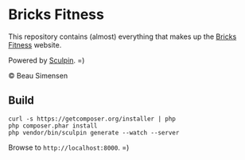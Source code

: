 Bricks Fitness
==============

This repository contains (almost) everything that makes up the [Bricks Fitness](http://bricksfitness.com/) website.

Powered by [Sculpin](http://sculpin.io). =)

&copy; Beau Simensen

Build
-----

    curl -s https://getcomposer.org/installer | php
    php composer.phar install
    php vendor/bin/sculpin generate --watch --server

Browse to `http://localhost:8000`. =)
